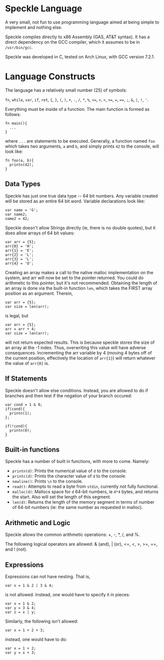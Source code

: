 # Speckle Language

A very small, not fun to use programming language aimed at being simple to implement and nothing else.

Speckle compiles directly to x86 Assembly (GAS, AT&T syntax). It has a direct dependency on the GCC compiler, which it assumes to be in `/usr/bin/gcc`. 

Speckle was developed in C, tested on Arch Linux, with GCC version 7.2.1.

# Language Constructs

The language has a relatively small number (25) of symbols:

`fn`, `while`, `var`, `if`, `ret`, `{`, `}`, `(`, `)`, `+`, `-`, `/`, `*`, `%`, `<=`, `<`, `>`, `>=`, `=`, `==`, `;`, `&`, `|`, `!`, `'`.

Everything must be inside of a function. The main function is formed as follows:
~~~~
fn main(){
  ...
}
~~~~

where `...` are statements to be executed. Generally, a function named `foo` which takes two arguments, `a` and `b`, and simply prints `42` to the console, will look like:

~~~~
fn foo(a, b){
  printn(42);
}
~~~~

## Data Types

Speckle has just one true data type -- 64 bit numbers. Any variable created will be stored as an entire 64 bit word. Variable declarations look like:

~~~~
var name = 'G';
var name2;
name2 = 42;
~~~~

Speckle doesn't allow Strings directly (ie, there is no double quotes), but it does allow arrays of 64 bit values:

~~~~
var arr = {5};
arr{0} = 'H';
arr{1} = 'E';
arr{2} = 'L';
arr{3} = 'L';
arr{4} = 'O';
~~~~

Creating an array makes a call to the native malloc implementation on the system, and arr will now be set to the pointer returned. You could do arithmetic to this pointer, but it's not recommended. Obtaining the length of an array is done via the built-in function `len`, which takes the FIRST array position as an argument. Therein,

~~~~
var arr = {5};
var size = len(arr);
~~~~

is legal, but

~~~~
var arr = {5};
arr = arr + 4;
var size = len(arr);
~~~~

will not return expected results. This is because speckle stores the size of an array at the -1 index. Thus, overwriting this value will have adverse consequences. Incrementing the arr variable by 4 (moving 4 bytes off of the current position, effectively the location of `arr{1}`) will return whatever the value of `arr{0}` is.

## If Statements

Speckle doesn't allow else conditions. Instead, you are allowed to do if branches and then test if the negation of your branch occured:

~~~~
var cond = 1 & 0;
if(cond){
  printn(1);
};

if(!cond){
  printn(0);
}
~~~~

## Built-in functions

Speckle has a number of built in functions, with more to come. Namely:

* `printn(d)`: Prints the numerical value of `d` to the console.
* `printc(d)`: Prints the character value of `d` to the console.
* `newline()`: Prints `\n` to the console.
* `read()`: Attempts to read a byte from `stdin`, currently not fully functional.
* `malloc(d)`: Mallocs space for `d` 64-bit numbers, ie `d*4` bytes, and returns the start. Also will set the length of this segment.
* `len(d)`: Returns the length of the memory segment in terms of number of 64-bit numbers (ie: the same number as requested in malloc).

## Arithmetic and Logic

Speckle allows the common arithmetic operations: +, -, \*, /, and %. 

The following logical operators are allowed: & (and), | (or), <=, <, >, >=, ==, and ! (not).

## Expressions

Expressions can not have nesting. That is,

~~~~
var x = 1 & 2 | 3 & 4;
~~~~

is not allowed. Instead, one would have to specify it in pieces:

~~~~
var x = 1 & 2;
var y = 3 & 4;
var z = x | y;
~~~~

Similarly, the following isn't allowed:

~~~~
var x = 1 + 2 + 3;
~~~~

instead, one would have to do:

~~~~
var x = 1 + 2;
var y = x + 3;
~~~~
